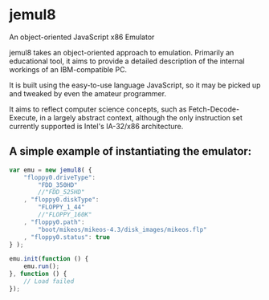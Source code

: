 jemul8
======

An object-oriented JavaScript x86 Emulator

jemul8 takes an object-oriented approach to emulation. Primarily an educational tool, it aims to provide
a detailed description of the internal workings of an IBM-compatible PC.

It is built using the easy-to-use language JavaScript, so it may be picked up and tweaked by even
the amateur programmer.

It aims to reflect computer science concepts, such as Fetch-Decode-Execute, in a largely abstract context,
although the only instruction set currently supported is Intel's IA-32/x86 architecture.

A simple example of instantiating the emulator:
-----------------------------------------------

```javascript
var emu = new jemul8( {
    "floppy0.driveType":
        "FDD_350HD"
        //"FDD_525HD"
    , "floppy0.diskType":
        "FLOPPY_1_44"
        //"FLOPPY_160K"
    , "floppy0.path":
        "boot/mikeos/mikeos-4.3/disk_images/mikeos.flp"
    , "floppy0.status": true
} );

emu.init(function () {
    emu.run();
}, function () {
    // Load failed
});
```
